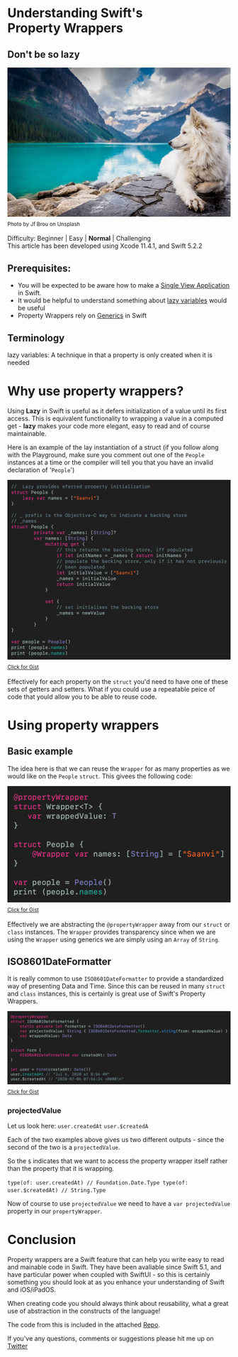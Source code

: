 # Understanding Swift's Property Wrappers
## Don't be so lazy

![Photo by Jf Brou on Unsplash](Images/photo-1504208434309-cb69f4fe52b0.jpeg)<br/>
<sub>Photo by Jf Brou on Unsplash<sub>

Difficulty: Beginner | Easy | **Normal** | Challenging<br/>
This article has been developed using Xcode 11.4.1, and Swift 5.2.2

## Prerequisites: 
* You will be expected to be aware how to make a [Single View Application](https://medium.com/swlh/your-first-ios-application-using-xcode-9983cf6efb71) in Swift.
* It would be helpful to understand something about [lazy variables](https://medium.com/@stevenpcurtis.sc/the-lazy-variables-what-and-why-in-swift-619cb951ee0f) would be useful
* Property Wrappers rely on [Generics](https://medium.com/better-programming/generics-in-swift-aa111f1c549) in Swift

## Terminology
lazy variables: A technique in that a property is only created when it is needed

# Why use property wrappers?
Using **Lazy** in Swift is useful as it defers initialization of a value until its first access. This is equivalent functionality to wrapping a value in a computed get - **lazy** makes your code more elegant, easy to read and of course maintainable.

Here is an example of the lay instantiation of a struct (if you follow along with the Playground, make sure you comment out one of the `People` instances at a  time or the compiler will tell you that you have an invalid declaration of '`People`')

![lazyexample](Images/lazyexample.png)<br>
<sub>[Click for Gist](https://gist.github.com/stevencurtis/9e308e798dac9ca99cbb873b0e27fd7c)<sub>

Effectively for each property on the `struct` you'd need to have one of these sets of getters and setters. What if you could use a repeatable peice of code that yould allow you to be able to reuse code.

# Using property wrappers
## Basic example
The idea here is that we can reuse the `Wrapper` for as many properties as we would like on the `People` `struct`. This givees the following code:

![simplepropertywrapper](Images/simplepropertywrapper.png)<br>
<sub>[Click for Gist](https://gist.github.com/stevencurtis/e1364d8e99c3ddf5f0c6decf00526ae9)<sub>

Effectively we are abstracting the `@propertyWrapper` away from our `struct` or `class` instances. The `Wrapper` provides transparency since when we are using the `Wrapper` using generics we are simply using an `Array` of `String`. 

## ISO8601DateFormatter
It is really common to use `ISO8601DateFormatter` to provide a standardized way of presenting Data and Time. Since this can be reused in many `struct` and `class` instances, this is certainly is great use of Swift's Property Wrappers.

![isopropertywrapper](Images/isopropertywrapper.png)<br>
<sub>[Click for Gist](https://gist.github.com/stevencurtis/a85e78e35b8fcf7545cf60ff26936ae3)<sub>

### projectedValue
Let us look here:
`user.createdAt` 
`user.$createdA`

Each of the two examples above gives us two different outputs - since the second of the two is a `projectedValue`.

So the `$` indicates that we want to access the property wrapper itself rather than the property that it is wrapping.

`type(of: user.createdAt) // Foundation.Date.Type
type(of: user.$createdAt) // String.Type`

Now of course to use `projectedValue` we need to have a `var projectedValue` property in our `propertyWrapper`. 

# Conclusion
Property wrappers are a Swift feature that can help you write easy to read and mainable code in Swift. They have been avaliable since Swift 5.1, and have particular power when coupled with SwiftUI - so this is certainly something you should look at as you enhance your understanding of Swift and iOS/iPadOS. 

When creating code you should always think about reusability, what a great use of abstraction in the constructs of the language!

The code from this is included in the attached [Repo](https://github.com/stevencurtis/SwiftCoding/tree/master/AlamofireNetworking). 

If you've any questions, comments or suggestions please hit me up on [Twitter](https://twitter.com/stevenpcurtis) 
